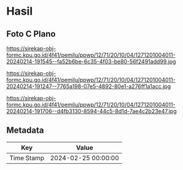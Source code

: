 # Hasil

## Foto C Plano

https://sirekap-obj-formc.kpu.go.id/4f41/pemilu/ppwp/12/71/20/10/04/1271201004011-20240214-191545--fa52b6be-6c35-4f03-be80-56f2491add99.jpg

https://sirekap-obj-formc.kpu.go.id/4f41/pemilu/ppwp/12/71/20/10/04/1271201004011-20240214-191247--7765a198-07e5-4892-80e1-a276ff1a1acc.jpg

https://sirekap-obj-formc.kpu.go.id/4f41/pemilu/ppwp/12/71/20/10/04/1271201004011-20240214-191706--d4fb3130-8594-44c5-8d1d-7ae4c2b23e47.jpg


## Metadata

| Key        | Value               |
| ---------- | ------------------- |
| Time Stamp | 2024-02-25 00:00:00 |



